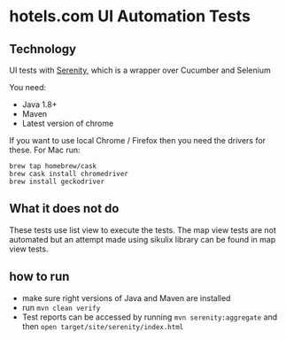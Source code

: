 # hotels.com UI Automation Tests

## Technology
UI tests with [Serenity](http://thucydides.info/docs/serenity/), which is a wrapper over Cucumber and Selenium

You need:

* Java 1.8+
* Maven
* Latest version of chrome

If you want to use local Chrome / Firefox then you need the drivers for these.  For Mac run:

	brew tap homebrew/cask
	brew cask install chromedriver
	brew install geckodriver
	
## What it does not do
These tests use list view to execute the tests. The map view tests are not automated but an attempt made using sikulix 
library can be found in map view tests.

## how to run

* make sure right versions of Java and Maven are installed
* run
	`mvn clean verify`
* Test reports can be accessed by running
    `mvn serenity:aggregate` and then
    `open target/site/serenity/index.html`
